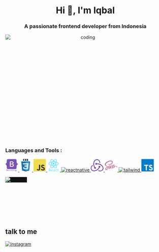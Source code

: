 <h1 align="center">Hi 👋, I'm Iqbal</h1>
<h3 align="center">A passionate frontend developer from Indonesia</h3>
<p align="center">
  <img alt="coding" align="center" style="display: block; margin: 0 auto;" width="900" height="300"  src="https://images.ctfassets.net/em6l9zw4tzag/s2J4qM7DvYAzmqCUnC5QQ/6e5762c0794a046129e1198e5c0a8d8d/FaveTools.gif" />
</p>

&nbsp;
&nbsp;
&nbsp;

<h3 align="left">Languages and Tools :</h3>
<p align="left"> 

  <a href="https://getbootstrap.com" target="_blank" rel="noreferrer"> 
    <img src="https://raw.githubusercontent.com/devicons/devicon/master/icons/bootstrap/bootstrap-plain-wordmark.svg" alt="bootstrap" width="40" height="40"/> 
  </a> 

  <a href="https://www.w3schools.com/css/" target="_blank" rel="noreferrer"> 
    <img src="https://raw.githubusercontent.com/devicons/devicon/master/icons/css3/css3-original-wordmark.svg" alt="css3" width="40" height="40"/> 
  </a> 

  <a href="https://developer.mozilla.org/en-US/docs/Web/JavaScript" target="_blank" rel="noreferrer"> 
    <img src="https://raw.githubusercontent.com/devicons/devicon/master/icons/javascript/javascript-original.svg" alt="javascript" width="40" height="40"/> </a> 

  <a href="https://reactjs.org/" target="_blank" rel="noreferrer"> 
    <img src="https://raw.githubusercontent.com/devicons/devicon/master/icons/react/react-original-wordmark.svg" alt="react" width="40" height="40"/>
  </a> 

  <a href="https://reactnative.dev/" target="_blank" rel="noreferrer"> 
    <img src="https://reactnative.dev/img/header_logo.svg" alt="reactnative" width="40" height="40"/> 
  </a> 

  <a href="https://redux.js.org" target="_blank" rel="noreferrer">
    <img src="https://raw.githubusercontent.com/devicons/devicon/master/icons/redux/redux-original.svg" alt="redux" width="40" height="40"/> 
  </a> 

  <a href="https://sass-lang.com" target="_blank" rel="noreferrer">
    <img src="https://raw.githubusercontent.com/devicons/devicon/master/icons/sass/sass-original.svg" alt="sass" width="40" height="40"/>
  </a> 

  <a href="https://tailwindcss.com/" target="_blank" rel="noreferrer"> 
    <img src="https://www.vectorlogo.zone/logos/tailwindcss/tailwindcss-icon.svg" alt="tailwind" width="40" height="40"/> 
  </a> 

  <a href="https://www.typescriptlang.org/" target="_blank" rel="noreferrer"> 
    <img src="https://raw.githubusercontent.com/devicons/devicon/master/icons/typescript/typescript-original.svg" alt="typescript" width="40" height="40"/> </a> 
  
</p>

<p align="left">
  <img align="left" style="display: block; margin: 0 auto; background-color: #0d1117;" src="https://github-readme-stats.vercel.app/api/top-langs?username=osenbal&show_icons=true&locale=en&layout=compact" alt="osenbal" />
  <br/>
</p>

&nbsp;
&nbsp;
&nbsp;

<br />
<br />
<br />
<br />

## talk to me
[![instagram](https://img.shields.io/badge/Instagram-E4405F?style=for-the-badge&logo=instagram&logoColor=white)](https://www.instagram.com/iqbal_mln17)
